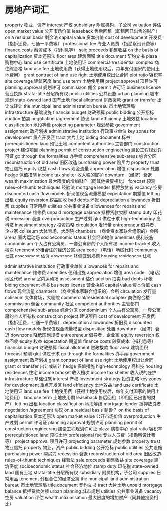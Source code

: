 # 房地产词汇

property 物业，资产
interest 产权
subsidiary 附属机构，子公司
valuation 评估
open market value 公开市场价值
leaseback 售后回租（即租回已出售的财产）
on a residual basis 剩余法
capital value 资本价值
cost of development 开发费（指拆迁费，七通一平费等）
professional fee 专业人员费（指勘察设计费等）
finance costs 融资成本（指利息等）
sale proceeds 销售收益
on the basis of capitalization 资本还原法
floor area 建筑面积
title document 契约文书
plaza 购物中心
land use certificate 土地使用证
commercial/residential complex 商住综合楼
land use fee 土地使用费（获得土地使用权后，每年支付国家的使用土地费用）
grant contract of land use right 土地使用权出让合同
plot ratio 容积率
site coverage 建筑密度
land use term 土地使用期
project approval 项目许可
planning approval 规划许可
commission 佣金
permit 许可证
business license 营业执照
strata-title 分层所有权
public utilities 公共设施
urban planning 城市规划
state-owned land 国有土地
fiscal allotment 财政拨款
grant or transfer 出让或转让
the municipal land administration bureau 市土地管理局
infrastructure 基础设施
financial budget 财政预算
public bidding 公开招标
auction 拍卖
negotiation /agreement 协议
land efficiency 土地效益
location classification 地段等级
projecting parameter 规划参数
government assignment 政府划拨
administrative institution 行政事业单位
key zones for development 重点开发区
tract 大片土地
biding document 标书
prerequisitioned land 预征土地
competent authorities 主管部门
construction project 建设项目
planning permit of construction engineering 建设工程规划许可证
go through the formalities 办手续
comprehensive sub-areas 综合分区
reconstruction of old area 旧区改造
purchasing power 购买力
property trust 物业信托
equity 权益
cash flows 现金流量
appreciation 增值
disposition 处置
hedge 保值措施
income tax shelter 收入税的庇护
downturn （经济）衰退
wealth maximization 最大限度的增加财产（同其他投资相比）
forecast 预测
rules-of-thumb techniques 经验法
mortgage lender 抵押放贷者
vacancy 空房
discounted cash flow models 折现值现金流量模型
expectation 期望值
letting 出租
equity reversion 权益回收
bad debts 坏帐
depreciation allowances 折旧费
supplies 日常用品
utilities 公共事业设备
allowances for repairs and maintenance 维修费
unpaid mortgage balance 抵押贷款欠额
stamp duty 印花税
recession 衰退
overproduction 生产过剩
glut 供过于求
high-technology 高科技
investment strategy 投资策略
circulation 发行量
entrepreneur 倡导者，企业家
coliseum 大体育场，大剧院
chambers （商业资本家联合组织的）会所
arena 室内运动场
socioeconomic status 社会经济地位
amenities 便利设施
condominium 个人占有公寓房，一套公寓房的个人所有权
income bracket 收入档次
tenement 分租合住的经济公寓
area code （电话）地区代码
community 社区
assessment 估价
downzone 降低区划规模
housing residences 住宅

administrative institution 行政事业单位
allowances for repairs and maintenance 维修费
amenities 便利设施
appreciation 增值
area code （电话）地区代码
arena 室内运动场
assessment 估价
auction 拍卖
bad debts 坏帐
biding document 标书
business license 营业执照
capital value 资本价值
cash flows 现金流量
chambers （商业资本家联合组织的）会所
circulation 发行量
coliseum 大体育场，大剧院
commercial/residential complex 商住综合楼
commission 佣金
community 社区
competent authorities 主管部门
comprehensive sub-areas 综合分区
condominium 个人占有公寓房，一套公寓房的个人所有权
construction project 建设项目
cost of development 开发费（指拆迁费，七通一平费等）
depreciation allowances 折旧费
discounted cash flow models 折现值现金流量模型
disposition 处置
downturn （经济）衰退
downzone 降低区划规模
entrepreneur 倡导者，企业家
equity reversion 权益回收
equity 权益
expectation 期望值
finance costs 融资成本（指利息等）
financial budget 财政预算
fiscal allotment 财政拨款
floor area 建筑面积
forecast 预测
glut 供过于求
go through the formalities 办手续
government assignment 政府划拨
grant contract of land use right 土地使用权出让合同
grant or transfer 出让或转让
hedge 保值措施
high-technology 高科技
housing residences 住宅
income bracket 收入档次
income tax shelter 收入税的庇护
infrastructure 基础设施
interest 产权
investment strategy 投资策略
key zones for development 重点开发区
land efficiency 土地效益
land use certificate 土地使用证
land use fee 土地使用费（获得土地使用权后，每年支付国家的使用土地费用）
land use term 土地使用期
leaseback 售后回租（即租回已出售的财产）
letting 出租
location classification 地段等级
mortgage lender 抵押放贷者
negotiation /agreement 协议
on a residual basis 剩喾？
on the basis of capitalisation 资本还原法
open market value 公开市场价值
overproduction 生产过剩
permit 许可证
planning approval 规划许可
planning permit of construction engineering 建设工程规划许可证
plaza 购物中心
plot ratio 容积率
prerequisitioned land 预征土地
professional fee 专业人员费（指勘察设计费等）
project approval 项目许可
projecting parameter 规划参数
property trust 物业信托
property 物业，资产
public bidding 公开招标
public utilities 公共设施
purchasing power 购买力
recession 衰退
reconstruction of old area 旧区改造
rules-of-thumb techniques 经验法
sale proceeds 销售收益
site coverage 建筑密度
socioeconomic status 社会经济地位
stamp duty 印花税
state-owned land 国有土地
strata-title 分层所有权
subsidiary 附属机构，子公司
supplies 日常用品
tenement 分租合住的经济公寓
the municipal land administration bureau 市土地管理局
title document 契约文书
tract 大片土地
unpaid mortgage balance 抵押贷款欠额
urban planning 城市规划
utilities 公共事业设备
vacancy 空房
valuation 评估
wealth maximisation 最大限度的增加财产（同其他投资相比）
